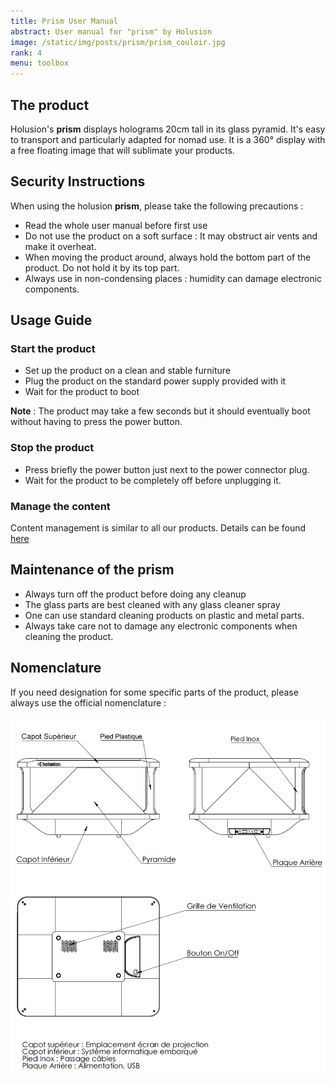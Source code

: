 ```yaml
---
title: Prism User Manual
abstract: User manual for "prism" by Holusion
image: /static/img/posts/prism/prism_couloir.jpg
rank: 4
menu: toolbox
---
```


## The product

Holusion's **prism** displays holograms 20cm tall in its glass pyramid. It's easy to transport and particularly adapted for nomad use. It is a 360° display with a free floating image that will sublimate your products.

## Security Instructions

When using the holusion **prism**, please take the following precautions :

- Read the whole user manual before first use
- Do not use the product on a soft surface : It may obstruct air vents and make it overheat.
- When moving the product around, always hold the bottom part of the product. Do not hold it by its top part.
- Always use in non-condensing places : humidity can damage electronic components.

## Usage Guide

### Start the product

- Set up the product on a clean and stable furniture
- Plug the product on the standard power supply provided with it
- Wait for the product to boot

**Note** : The product may take a few seconds but it should eventually boot without having to press the power button.

### Stop the product

- Press briefly the power button just next to the power connector plug.
- Wait for the product to be completely off before unplugging it.

### Manage the content

Content management is similar to all our products. Details can be found [here](/en/packaging)

## Maintenance of the prism

- Always turn off the product before doing any cleanup
- The glass parts are best cleaned with any glass cleaner spray
- One can use standard cleaning products on plastic and metal parts.
- Always take care not to damage any electronic components when cleaning the product.

## Nomenclature

If you need designation for some specific parts of the product, please always use the official nomenclature :

<img class="img-responsive" src="/static/img/posts/prism/nomenclature.png" alt="nomenclature holusion prism">

